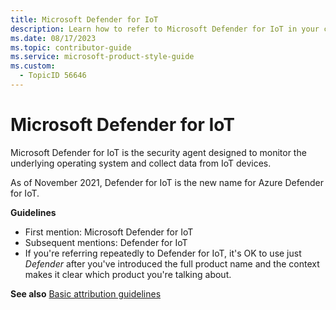 ```yaml
---
title: Microsoft Defender for IoT
description: Learn how to refer to Microsoft Defender for IoT in your content.
ms.date: 08/17/2023
ms.topic: contributor-guide
ms.service: microsoft-product-style-guide
ms.custom:
  - TopicID 56646
---
```



# Microsoft Defender for IoT

Microsoft Defender for IoT is the security agent designed to monitor the underlying operating system and collect data from IoT devices. 

As of November 2021, Defender for IoT is the new name for Azure Defender for IoT. 

**Guidelines** 

- First mention: Microsoft Defender for IoT 
- Subsequent mentions: Defender for IoT
- If you're referring repeatedly to Defender for IoT, it's OK to use just *Defender* after you've introduced the full product name and the context makes it clear which product you're talking about.

**See also** [Basic attribution guidelines](~\product-and-feature-names\basic-attribution-guidelines.md) 

